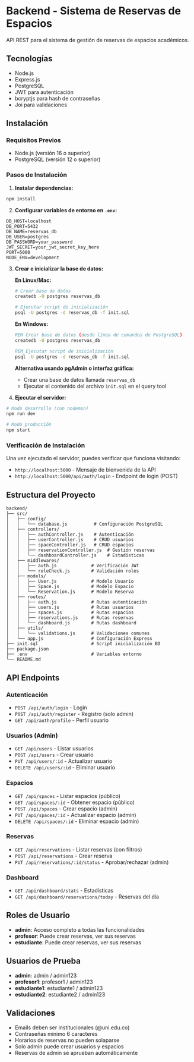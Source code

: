 # Backend - Sistema de Reservas de Espacios

API REST para el sistema de gestión de reservas de espacios académicos.

## Tecnologías
- Node.js
- Express.js
- PostgreSQL
- JWT para autenticación
- bcryptjs para hash de contraseñas
- Joi para validaciones

## Instalación

### Requisitos Previos
- Node.js (versión 16 o superior)
- PostgreSQL (versión 12 o superior)

### Pasos de Instalación

1. **Instalar dependencias:**
```bash
npm install
```

2. **Configurar variables de entorno en `.env`:**
```env
DB_HOST=localhost
DB_PORT=5432
DB_NAME=reservas_db
DB_USER=postgres
DB_PASSWORD=your_password
JWT_SECRET=your_jwt_secret_key_here
PORT=5000
NODE_ENV=development
```

3. **Crear e inicializar la base de datos:**

   **En Linux/Mac:**
   ```bash
   # Crear base de datos
   createdb -U postgres reservas_db

   # Ejecutar script de inicialización
   psql -U postgres -d reservas_db -f init.sql
   ```

   **En Windows:**
   ```cmd
   REM Crear base de datos (desde línea de comandos de PostgreSQL)
   createdb -U postgres reservas_db

   REM Ejecutar script de inicialización
   psql -U postgres -d reservas_db -f init.sql
   ```

   **Alternativa usando pgAdmin o interfaz gráfica:**
   - Crear una base de datos llamada `reservas_db`
   - Ejecutar el contenido del archivo `init.sql` en el query tool

4. **Ejecutar el servidor:**
```bash
# Modo desarrollo (con nodemon)
npm run dev

# Modo producción
npm start
```

### Verificación de Instalación

Una vez ejecutado el servidor, puedes verificar que funciona visitando:
- `http://localhost:5000` - Mensaje de bienvenida de la API
- `http://localhost:5000/api/auth/login` - Endpoint de login (POST)

## Estructura del Proyecto

```
backend/
├── src/
│   ├── config/
│   │   └── database.js          # Configuración PostgreSQL
│   ├── controllers/
│   │   ├── authController.js    # Autenticación
│   │   ├── userController.js    # CRUD usuarios
│   │   ├── spaceController.js   # CRUD espacios
│   │   ├── reservationController.js  # Gestión reservas
│   │   └── dashboardController.js    # Estadísticas
│   ├── middlewares/
│   │   ├── auth.js             # Verificación JWT
│   │   └── roleCheck.js        # Validación roles
│   ├── models/
│   │   ├── User.js             # Modelo Usuario
│   │   ├── Space.js            # Modelo Espacio
│   │   └── Reservation.js      # Modelo Reserva
│   ├── routes/
│   │   ├── auth.js             # Rutas autenticación
│   │   ├── users.js            # Rutas usuarios
│   │   ├── spaces.js           # Rutas espacios
│   │   ├── reservations.js     # Rutas reservas
│   │   └── dashboard.js        # Rutas dashboard
│   ├── utils/
│   │   └── validations.js      # Validaciones comunes
│   └── app.js                  # Configuración Express
├── init.sql                    # Script inicialización BD
├── package.json
├── .env                        # Variables entorno
└── README.md
```

## API Endpoints

### Autenticación
- `POST /api/auth/login` - Login
- `POST /api/auth/register` - Registro (solo admin)
- `GET /api/auth/profile` - Perfil usuario

### Usuarios (Admin)
- `GET /api/users` - Listar usuarios
- `POST /api/users` - Crear usuario
- `PUT /api/users/:id` - Actualizar usuario
- `DELETE /api/users/:id` - Eliminar usuario

### Espacios
- `GET /api/spaces` - Listar espacios (público)
- `GET /api/spaces/:id` - Obtener espacio (público)
- `POST /api/spaces` - Crear espacio (admin)
- `PUT /api/spaces/:id` - Actualizar espacio (admin)
- `DELETE /api/spaces/:id` - Eliminar espacio (admin)

### Reservas
- `GET /api/reservations` - Listar reservas (con filtros)
- `POST /api/reservations` - Crear reserva
- `PUT /api/reservations/:id/status` - Aprobar/rechazar (admin)

### Dashboard
- `GET /api/dashboard/stats` - Estadísticas
- `GET /api/dashboard/reservations/today` - Reservas del día

## Roles de Usuario
- **admin**: Acceso completo a todas las funcionalidades
- **profesor**: Puede crear reservas, ver sus reservas
- **estudiante**: Puede crear reservas, ver sus reservas

## Usuarios de Prueba
- **admin**: admin / admin123
- **profesor1**: profesor1 / admin123
- **estudiante1**: estudiante1 / admin123
- **estudiante2**: estudiante2 / admin123

## Validaciones
- Emails deben ser institucionales (@uni.edu.co)
- Contraseñas mínimo 6 caracteres
- Horarios de reservas no pueden solaparse
- Solo admin puede crear usuarios y espacios
- Reservas de admin se aprueban automáticamente